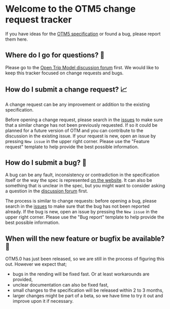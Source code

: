 # Welcome to the OTM5 change request tracker

If you have ideas for the [OTM5 specification][otm5-spec] or found a bug, please report them here.

[otm5-spec]: https://otm5.opentripmodel.org/

## Where do I go for questions? 🤔

Please go to the [Open Trip Model discussion forum][otm-discuss] first. We would like to keep this tracker focused on
change requests and bugs.

[otm-discuss]: https://www.opentripmodel.org/discuss

## How do I submit a change request? 📈

A change request can be any improvement or addition to the existing specification.

Before opening a change request, please search in the [issues][issues] to make sure that a similar change has not been
previously requested. If so it could be planned for a future version of OTM and you can contribute to the discussion in
the existing issue. If your request is new, open an issue by pressing `New issue` in the upper right corner. Please use
the "Feature request" template to help provide the best possible information.

## How do I submit a bug? 🐛

A bug can be any fault, inconsistency or contradiction in the specification itself or the way the spec is represented
[on the website][otm5-spec]. It can also be something that is unclear in the spec, but you might want to consider asking
a question in the [discussion forum][otm-discuss] first.

The process is similar to change requests: before opening a bug, please search in the [issues][issues] to make sure that
the bug has not been reported already. If the bug is new, open an issue by pressing the `New issue` in the upper right
corner.  Please use the "Bug report" template to help provide the best possible information.

[issues]: https://github.com/opentripmodel/otm5-change-requests/issues

## When will the new feature or bugfix be available? 🚀

OTM5.0 has just been released, so we are still in the process of figuring this out. However we expect that;
* bugs in the rending will be fixed fast. Or at least workarounds are provided,
* unclear documentation can also be fixed fast,
* small changes to the specification will be released within 2 to 3 months,
* larger changes might be part of a beta, so we have time to try it out and improve upon it if necessary. 
